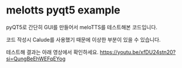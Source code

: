 # melotts pyqt5 example

pyQT5로 간단히 GUI를 만들어서 meloTTS를 테스트해본 코드입니다.

코드 작성시 Calude를 사용했기 때문에 이상한 부분이 있을 수 있습니다. 


테스트해 결과는 아래 영상에서 확인하세요.
https://youtu.be/xfDU24stn20?si=QungBeEhWEFqEYog

